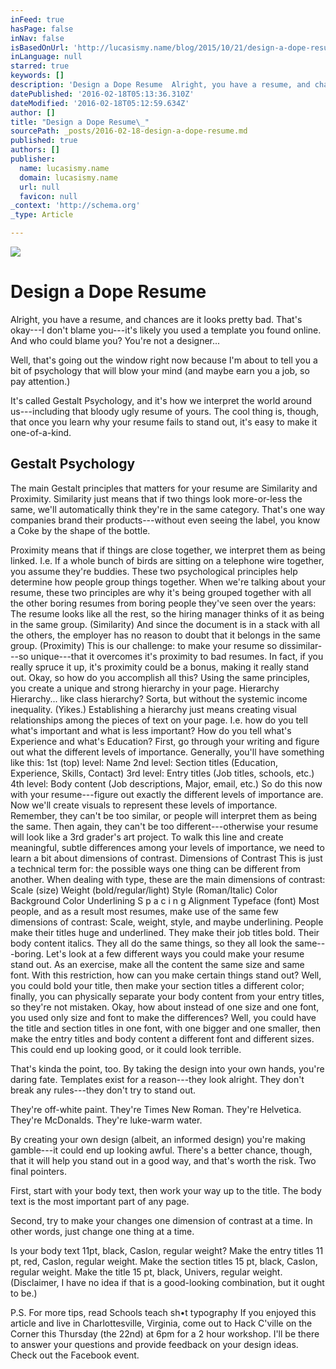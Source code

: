 ```yaml
---
inFeed: true
hasPage: false
inNav: false
isBasedOnUrl: 'http://lucasismy.name/blog/2015/10/21/design-a-dope-resume/'
inLanguage: null
starred: true
keywords: []
description: 'Design a Dope Resume  Alright, you have a resume, and chances are it looks pretty bad. That’s okay—I don’t blame you—it’s likely you used a template you found o'
datePublished: '2016-02-18T05:13:36.310Z'
dateModified: '2016-02-18T05:12:59.634Z'
author: []
title: "Design a Dope Resume\_"
sourcePath: _posts/2016-02-18-design-a-dope-resume.md
published: true
authors: []
publisher:
  name: lucasismy.name
  domain: lucasismy.name
  url: null
  favicon: null
_context: 'http://schema.org'
_type: Article

---
```

![](https://the-grid-user-content.s3-us-west-2.amazonaws.com/727eb949-6225-46f6-91c4-543276c7d0f6.png)

# Design a Dope Resume 

Alright, you have a resume, and chances are it looks pretty bad. That's okay---I don't blame you---it's likely you used a template you found online. And who could blame you? You're not a designer... 

Well, that's going out the window right now because I'm about to tell you a bit of psychology that will blow your mind (and maybe earn you a job, so pay attention.) 

It's called Gestalt Psychology, and it's how we interpret the world around us---including that bloody ugly resume of yours. The cool thing is, though, that once you learn why your resume fails to stand out, it's easy to make it one-of-a-kind. 

## Gestalt Psychology 

The main Gestalt principles that matters for your resume are Similarity and Proximity. Similarity just means that if two things look more-or-less the same, we'll automatically think they're in the same category. That's one way companies brand their products---without even seeing the label, you know a Coke by the shape of the bottle. 

Proximity means that if things are close together, we interpret them as being linked. I.e. If a whole bunch of birds are sitting on a telephone wire together, you assume they're buddies. These two psychological principles help determine how people group things together. When we're talking about your resume, these two principles are why it's being grouped together with all the other boring resumes from boring people they've seen over the years: The resume looks like all the rest, so the hiring manager thinks of it as being in the same group. (Similarity) And since the document is in a stack with all the others, the employer has no reason to doubt that it belongs in the same group. (Proximity) This is our challenge: to make your resume so dissimilar---so unique---that it overcomes it's proximity to bad resumes. In fact, if you really spruce it up, it's proximity could be a bonus, making it really stand out. Okay, so how do you accomplish all this? Using the same principles, you create a unique and strong hierarchy in your page. Hierarchy Hierarchy... like class hierarchy? Sorta, but without the systemic income inequality. (Yikes.) Establishing a hierarchy just means creating visual relationships among the pieces of text on your page. I.e. how do you tell what's important and what is less important? How do you tell what's Experience and what's Education? First, go through your writing and figure out what the different levels of importance. Generally, you'll have something like this: 1st (top) level: Name 2nd level: Section titles (Education, Experience, Skills, Contact) 3rd level: Entry titles (Job titles, schools, etc.) 4th level: Body content (Job descriptions, Major, email, etc.) So do this now with your resume---figure out exactly the different levels of importance are.   Now we'll create visuals to represent these levels of importance. Remember, they can't be too similar, or people will interpret them as being the same. Then again, they can't be too different---otherwise your resume will look like a 3rd grader's art project. To walk this line and create meaningful, subtle differences among your levels of importance, we need to learn a bit about dimensions of contrast. Dimensions of Contrast This is just a technical term for: the possible ways one thing can be different from another. When dealing with type, these are the main dimensions of contrast: Scale (size) Weight (bold/regular/light) Style (Roman/Italic) Color Background Color Underlining S p a c i n g Alignment Typeface (font) Most people, and as a result most resumes, make use of the same few dimensions of contrast: Scale, weight, style, and maybe underlining. People make their titles huge and underlined. They make their job titles bold. Their body content italics. They all do the same things, so they all look the same---boring. Let's look at a few different ways you could make your resume stand out. As an exercise, make all the content the same size and same font. With this restriction, how can you make certain things stand out? Well, you could bold your title, then make your section titles a different color; finally, you can physically separate your body content from your entry titles, so they're not mistaken. Okay, how about instead of one size and one font, you used only size and font to make the differences? Well, you could have the title and section titles in one font, with one bigger and one smaller, then make the entry titles and body content a different font and different sizes. This could end up looking good, or it could look terrible. 

That's kinda the point, too. By taking the design into your own hands, you're daring fate. Templates exist for a reason---they look alright. They don't break any rules---they don't try to stand out. 

They're off-white paint. They're Times New Roman. They're Helvetica. They're McDonalds. They're luke-warm water. 

By creating your own design (albeit, an informed design) you're making gamble---it could end up looking awful. There's a better chance, though, that it will help you stand out in a good way, and that's worth the risk. Two final pointers. 

First, start with your body text, then work your way up to the title. The body text is the most important part of any page. 

Second, try to make your changes one dimension of contrast at a time. In other words, just change one thing at a time. 

Is your body text 11pt, black, Caslon, regular weight? Make the entry titles 11 pt, red, Caslon, regular weight. Make the section titles 15 pt, black, Caslon, regular weight. Make the title 15 pt, black, Univers, regular weight. (Disclaimer, I have no idea if that is a good-looking combination, but it ought to be.) 

P.S. For more tips, read Schools teach sh•t typography If you enjoyed this article and live in Charlottesville, Virginia, come out to Hack C'ville on the Corner this Thursday (the 22nd) at 6pm for a 2 hour workshop. I'll be there to answer your questions and provide feedback on your design ideas. Check out the Facebook event.